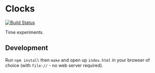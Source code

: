 # Clocks

[![Build Status](https://travis-ci.org/benpickles/clocks.svg?branch=master)](https://travis-ci.org/benpickles/clocks)

Time experiments.

## Development

Run `npm install` then `make` and open up `index.html` in your browser of choice (with `file://` - no web server required).
